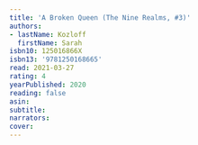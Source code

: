 ```yaml
---
title: 'A Broken Queen (The Nine Realms, #3)'
authors:
- lastName: Kozloff
  firstName: Sarah
isbn10: 125016866X
isbn13: '9781250168665'
read: 2021-03-27
rating: 4
yearPublished: 2020
reading: false
asin:
subtitle:
narrators:
cover:
---
```

